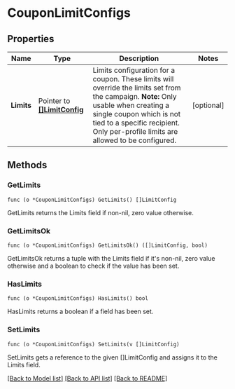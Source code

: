 # CouponLimitConfigs

## Properties

Name | Type | Description | Notes
------------ | ------------- | ------------- | -------------
**Limits** | Pointer to [**[]LimitConfig**](LimitConfig.md) | Limits configuration for a coupon. These limits will override the limits set from the campaign.  **Note:** Only usable when creating a single coupon which is not tied to a specific recipient. Only per-profile limits are allowed to be configured.  | [optional] 

## Methods

### GetLimits

`func (o *CouponLimitConfigs) GetLimits() []LimitConfig`

GetLimits returns the Limits field if non-nil, zero value otherwise.

### GetLimitsOk

`func (o *CouponLimitConfigs) GetLimitsOk() ([]LimitConfig, bool)`

GetLimitsOk returns a tuple with the Limits field if it's non-nil, zero value otherwise
and a boolean to check if the value has been set.

### HasLimits

`func (o *CouponLimitConfigs) HasLimits() bool`

HasLimits returns a boolean if a field has been set.

### SetLimits

`func (o *CouponLimitConfigs) SetLimits(v []LimitConfig)`

SetLimits gets a reference to the given []LimitConfig and assigns it to the Limits field.


[[Back to Model list]](../README.md#documentation-for-models) [[Back to API list]](../README.md#documentation-for-api-endpoints) [[Back to README]](../README.md)


